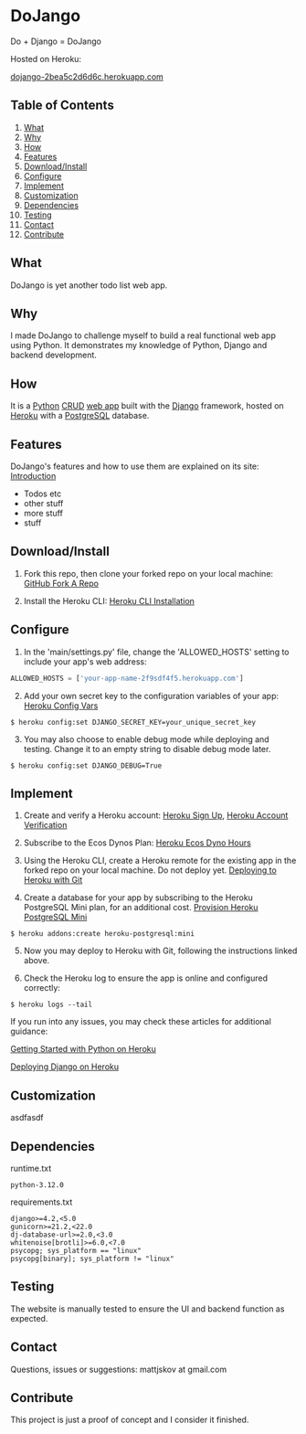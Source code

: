 # DoJango
Do + Django = DoJango

Hosted on Heroku:

[dojango-2bea5c2d6d6c.herokuapp.com](https://dojango-2bea5c2d6d6c.herokuapp.com/)
## Table of Contents

1) [What](#what)
2) [Why](#why)
3) [How](#how)
4) [Features](#features)
5) [Download/Install](#downloadinstall)
6) [Configure](#configure)
7) [Implement](#implement)
8) [Customization](#customization)
9) [Dependencies](#dependencies)
10) [Testing](#testing)
11) [Contact](#contact)
12) [Contribute](#contribute)

## What
DoJango is yet another todo list web app.

## Why
I made DoJango to challenge myself to build a real functional web app using Python. It demonstrates my knowledge of Python, Django and backend development.

## How
It is a [Python](https://www.python.org/) [CRUD](https://en.wikipedia.org/wiki/Create,_read,_update_and_delete) [web app](https://en.wikipedia.org/wiki/Web_application) built with the [Django](https://www.djangoproject.com/) framework, hosted on [Heroku](https://www.heroku.com/home) with a [PostgreSQL](https://www.postgresql.org/) database.

## Features
DoJango's features and how to use them are explained on its site:
[Introduction](https://dojango-2bea5c2d6d6c.herokuapp.com/introduction)

- Todos etc
- other stuff
- more stuff
- stuff

## Download/Install
1) Fork this repo, then clone your forked repo on your local machine: [GitHub Fork A Repo](https://docs.github.com/en/get-started/quickstart/fork-a-repo)

2) Install the Heroku CLI: [Heroku CLI Installation](https://devcenter.heroku.com/articles/heroku-cli#install-the-heroku-cli)

## Configure
1) In the 'main/settings.py' file, change the 'ALLOWED_HOSTS' setting to include your app's web address:
```python
ALLOWED_HOSTS = ['your-app-name-2f9sdf4f5.herokuapp.com']
```

2) Add your own secret key to the configuration variables of your app: [Heroku Config Vars](https://devcenter.heroku.com/articles/config-vars)
```
$ heroku config:set DJANGO_SECRET_KEY=your_unique_secret_key
```

3) You may also choose to enable debug mode while deploying and testing. Change it to an empty string to disable debug mode later.
```
$ heroku config:set DJANGO_DEBUG=True
```

## Implement
1) Create and verify a Heroku account: [Heroku Sign Up](https://signup.heroku.com/), [Heroku Account Verification](https://devcenter.heroku.com/articles/account-verification)

2) Subscribe to the Ecos Dynos Plan: [Heroku Ecos Dyno Hours](https://devcenter.heroku.com/articles/eco-dyno-hours)

3) Using the Heroku CLI, create a Heroku remote for the existing app in the forked repo on your local machine. Do not deploy yet. [Deploying to Heroku with Git](https://devcenter.heroku.com/articles/git)

4) Create a database for your app by subscribing to the Heroku PostgreSQL Mini plan, for an additional cost. [Provision Heroku PostgreSQL Mini](https://devcenter.heroku.com/articles/provisioning-heroku-postgres)
```
$ heroku addons:create heroku-postgresql:mini
```

5) Now you may deploy to Heroku with Git, following the instructions linked above.

6) Check the Heroku log to ensure the app is online and configured correctly:
```
$ heroku logs --tail
```
If you run into any issues, you may check these articles for additional guidance: 

[Getting Started with Python on Heroku](https://devcenter.heroku.com/articles/getting-started-with-python?singlepage=true)

[Deploying Django on Heroku](https://devcenter.heroku.com/articles/deploying-python)

## Customization
asdfasdf

## Dependencies
runtime.txt
```
python-3.12.0
```
requirements.txt
```
django>=4.2,<5.0
gunicorn>=21.2,<22.0
dj-database-url>=2.0,<3.0
whitenoise[brotli]>=6.0,<7.0
psycopg; sys_platform == "linux"
psycopg[binary]; sys_platform != "linux"
```

## Testing
The website is manually tested to ensure the UI and backend function as expected.

## Contact
Questions, issues or suggestions: mattjskov at gmail.com

## Contribute
This project is just a proof of concept and I consider it finished.
